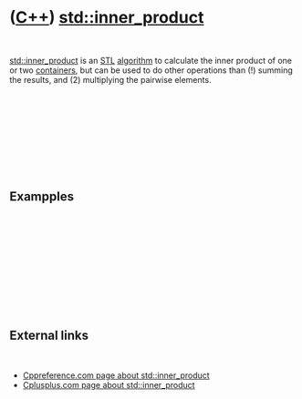 



 

 

 

 

 

([C++](Cpp.htm)) [std::inner\_product](CppStdInner_product.htm)
===============================================================

 

[std::inner\_product](CppStdInner_product.htm) is an [STL](CppStl.htm)
[algorithm](CppAlgorithm.htm) to calculate the inner product of one or
two [containers](CppContainer.htm), but can be used to do other
operations than (!) summing the results, and (2) multiplying the
pairwise elements.

 

 

 

 

 

Exampples
---------

 

 

 

 

 

 

External links
--------------

 

-   [Cppreference.com page about
    std::inner\_product](http://www.cppreference.com/wiki/stl/algorithm/inner_product)
-   [Cplusplus.com page about
    std::inner\_product](http://www.cplusplus.com/reference/std/numeric/inner_product)

 

 

 

 

 





 



